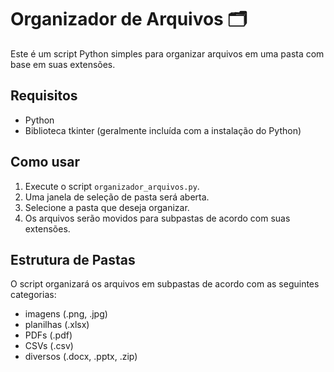 # Organizador de Arquivos 🗂️

Este é um script Python simples para organizar arquivos em uma pasta com base em suas extensões.

## Requisitos

- Python 
- Biblioteca tkinter (geralmente incluída com a instalação do Python)

## Como usar

1. Execute o script `organizador_arquivos.py`.
2. Uma janela de seleção de pasta será aberta.
3. Selecione a pasta que deseja organizar.
4. Os arquivos serão movidos para subpastas de acordo com suas extensões.

## Estrutura de Pastas

O script organizará os arquivos em subpastas de acordo com as seguintes categorias:

- imagens (.png, .jpg)
- planilhas (.xlsx)
- PDFs (.pdf)
- CSVs (.csv)
- diversos (.docx, .pptx, .zip)
